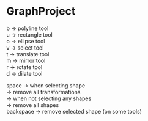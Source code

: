 # GraphProject
b -> polyline tool<br>
u -> rectangle tool<br>
o -> ellipse tool<br>
v -> select tool<br>
t -> translate tool<br>
m -> mirror tool<br>
r -> rotate tool<br>
d -> dilate tool<br>

space -> when selecting shape<br>
         -> remove all transformations<br>
      -> when not selecting any shapes<br>
         -> remove all shapes<br>
backspace -> remove selected shape (on some tools)<br>
